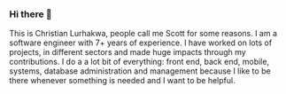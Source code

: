 ### Hi there 👋

This is Christian Lurhakwa, people call me Scott for some reasons. I am a software engineer with 7+ years of experience.
I have worked on lots of projects, in different sectors and made huge impacts through my contributions.
I do a a lot bit of everything: front end, back end, mobile, systems, database administration and management because I like to be there whenever something is needed and I want to be helpful.

